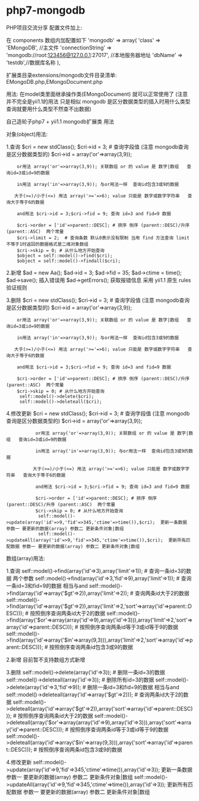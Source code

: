 # php7-mongodb
PHP项目交流分享
配置文件加上:

在 components 数组内加配置如下
'mongodb' => array(
    'class'            => 'EMongoDB', //主文件
    'connectionString' => 'mongodb://root:123456@127.0.0.1:27017', //本地服务器地址
    'dbName'           => 'testdb',//数据库名称
),

扩展类目录extensions/mongodb文件目录清单: EMongoDB.php,EMongoDocument.php

用法: 在model类里面继承操作类(EMongoDocument) 就可以正常使用了
(注意 并不完全是yii1.1的用法 只是相似 mongodb 是区分数据类型的插入时用什么类型查询就要用什么类型不然查不出数据)

自己造轮子php7 + yii1.1 mongodb扩展类 用法

对象(object)用法:

1.查询
        $cri = new stdClass();
        $cri->id = 3;  # 查询字段值 (注意 mongodb查询是区分数据类型的)
        $cri->id = array('or'=>array(3,9));

        or用法 array('or'=>array(3,9)); 关联数组 or 的 value 是 数字|数组   查询id=3或id=9的数据

        in用法 array('in'=>array(3,9)); 与or用法一样  查询id包含3或9的数据

       大于(>=)/小于(<=) 用法 array('>='=>6); value 只能是 数字或数字字符串   查询大于等于6的数据

        and用法 $cri->id = 3;$cri->fid = 9; 查询 id=3 and fid=9 数据

        $cri->order = ['id'=>parent::DESC]; # 排序 倒序 (parent::DESC)/升序 (parent::ASC)  两个常量
        $cri->limit = 2;  # 查询条数 默认0表示没有限制 当用 find 方法查询 limit 不等于1时返回的数据格式是二维对象数组
        $cri->skip = 0; # 从什么地方开始查询
        $object = self::model()->find($cri);
        $object = self::model()->findall($cri);


2.新增
                $ad = new Aa();
                $ad->id = 3;
                $ad->fid = 35;
                $ad->ctime = time();
                $ad->save();
                插入错误用 $ad->getErrors(); 获取报错信息 采用 yii1.1 原生 rules 验证规则


3.删除
        $cri = new stdClass();
        $cri->id = 3;  # 查询字段值 (注意 mongodb查询是区分数据类型的)
        $cri->id = array('or'=>array(3,9));

        or用法 array('or'=>array(3,9)); 关联数组 or 的 value 是 数字|数组   查询id=3或id=9的数据

        in用法 array('in'=>array(3,9)); 与or用法一样  查询id包含3或9的数据

       大于(>=)/小于(<=) 用法 array('>='=>6); value 只能是 数字或数字字符串   查询大于等于6的数据

        and用法 $cri->id = 3;$cri->fid = 9; 查询 id=3 and fid=9 数据

        $cri->order = ['id'=>parent::DESC]; # 排序 倒序 (parent::DESC)/升序 (parent::ASC)  两个常量
        $cri->skip = 0; # 从什么地方开始查询
         self::model()->delete($cri);
         self::model()->deleteall($cri);


4.修改更新
               $cri = new stdClass();
               $cri->id = 3;  # 查询字段值 (注意 mongodb查询是区分数据类型的)
               $cri->id = array('or'=>array(3,9));

               or用法 array('or'=>array(3,9)); 关联数组 or 的 value 是 数字|数组   查询id=3或id=9的数据

               in用法 array('in'=>array(3,9)); 与or用法一样  查询id包含3或9的数据

              大于(>=)/小于(<=) 用法 array('>='=>6); value 只能是 数字或数字字符串   查询大于等于6的数据

               and用法 $cri->id = 3;$cri->fid = 9; 查询 id=3 and fid=9 数据

               $cri->order = ['id'=>parent::DESC]; # 排序 倒序 (parent::DESC)/升序 (parent::ASC)  两个常量
               $cri->skip = 0; # 从什么地方开始查询
                self::model()->update(array('id'=>9,'fid'=>345,'ctime'=>time()),$cri);  更新一条数据 参数一 要更新的数据(array) 参数二 更新条件对象|数组
                self::model()->updateAll(array('id'=>9,'fid'=>345,'ctime'=>time()),$cri);  更新所有匹配数据 参数一 要更新的数据(array) 参数二 更新条件对象|数组

数组(array)用法:

1.查询
          self::model()->find(array('id'=>3),array('limit'=>1));  # 查询一条id=3的数据 两个参数
          self::model()->find(array('id'=>3,'fid'=>9),array('limit'=>1)); # 查询一条id=3和fid=9的数据 相当与and
          self::model()->find(array('id'=>array('$gt'=>2)),array('limit'=>2));  # 查询两条id大于2的数据
          self::model()->find(array('id'=>array('$gt'=>2)),array('limit'=>2,'sort'=>array('id'=>parent::DESC))); # 按照倒序查询两条id大于2的数据
          self::model()->find(array('$or'=>array(array('id'=>9),array('id'=>3))),array('limit'=>2,'sort'=>array('id'=>parent::DESC))); # 按照倒序查询两条id等于3或id等于9的数据
          self::model()->find(array('id'=>array('$in'=>array(9,3))),array('limit'=>2,'sort'=>array('id'=>parent::DESC))); # 按照倒序查询两条id包含3或9的数据


2.新增
         目前暂不支持数组方式新增

3.删除
           self::model()->delete(array('id'=>3));  # 删除一条id=3的数据
           self::model()->deleteall(array('id'=>3));  # 删除所有id=3的数据
           self::model()->delete(array('id'=>3,'fid'=>9)); # 删除一条id=3和fid=9的数据 相当与and
           self::model()->deleteall(array('id'=>array('$gt'=>2)));  # 查询两条id大于2的数据
           self::model()->deleteall(array('id'=>array('$gt'=>2)),array('sort'=>array('id'=>parent::DESC))); # 按照倒序查询两条id大于2的数据
           self::model()->deleteall(array('$or'=>array(array('id'=>9),array('id'=>3))),array('sort'=>array('id'=>parent::DESC))); # 按照倒序查询两条id等于3或id等于9的数据
           self::model()->deleteall(array('id'=>array('$in'=>array(9,3))),array('sort'=>array('id'=>parent::DESC))); # 按照倒序查询两条id包含3或9的数据


4.修改更新
                 self::model()->update(array('id'=>9,'fid'=>345,'ctime'=>time()),array('id'=>3));  更新一条数据 参数一 要更新的数据(array) 参数二 更新条件对象|数组
                 self::model()->updateAll(array('id'=>9,'fid'=>345,'ctime'=>time()),array('id'=>3));  更新所有匹配数据 参数一 要更新的数据(array) 参数二 更新条件对象|数组

